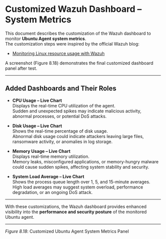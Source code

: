 # Customized Wazuh Dashboard – System Metrics

This document describes the customization of the Wazuh dashboard to monitor **Ubuntu Agent system metrics**.  
The customization steps were inspired by the official Wazuh blog:  
- [Monitoring Linux resource usage with Wazuh](https://wazuh.com/blog/monitoring-linux-resource-usage-with-wazuh/)  

A screenshot (Figure 8.18) demonstrates the final customized dashboard panel after test.

---

## Added Dashboards and Their Roles

- **CPU Usage – Live Chart**  
  Displays the real-time CPU utilization of the agent.  
  Sudden and unexpected spikes may indicate malicious activity, abnormal processes, or potential DoS attacks.  

- **Disk Usage – Live Chart**  
  Shows the real-time percentage of disk usage.  
  Abnormal disk usage could indicate attackers leaving large files, ransomware activity, or anomalies in log storage.

- **Memory Usage – Live Chart**  
  Displays real-time memory utilization.  
  Memory leaks, misconfigured applications, or memory-hungry malware could cause sudden spikes, affecting system stability and security.

- **System Load Average – Live Chart**  
  Shows the process queue length over 1, 5, and 15-minute averages.  
  High load averages may suggest system overload, performance degradation, or an ongoing DoS attack.  

---

 With these customizations, the Wazuh dashboard provides enhanced visibility into the **performance and security posture** of the monitored Ubuntu agent.  

---

*Figure 8.18*: Customized Ubuntu Agent System Metrics Panel
